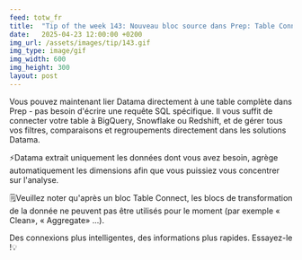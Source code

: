 ```yaml
---
feed: totw_fr
title:  "Tip of the week 143: Nouveau bloc source dans Prep: Table Connect"
date:   2025-04-23 12:00:00 +0200
img_url: /assets/images/tip/143.gif
img_type: image/gif
img_width: 600
img_height: 300
layout: post
---
```


Vous pouvez maintenant lier Datama directement à une table complète dans Prep - pas besoin d'écrire une requête SQL spécifique. Il vous suffit de connecter votre table à BigQuery, Snowflake ou Redshift, et de gérer tous vos filtres, comparaisons et regroupements directement dans les solutions Datama.

⚡Datama extrait uniquement les données dont vous avez besoin, agrège automatiquement les dimensions afin que vous puissiez vous concentrer sur l'analyse.

🗒️Veuillez noter qu'après un bloc Table Connect, les blocs de transformation de la donnée ne peuvent pas être utilisés pour le moment (par exemple « Clean», « Aggregate» ...).

Des connexions plus intelligentes, des informations plus rapides. Essayez-le !💡
